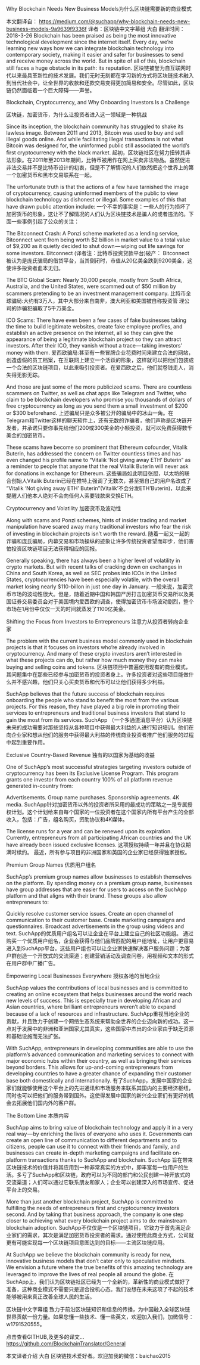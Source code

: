 Why Blockchain Needs New Business Models为什么区块链需要新的商业模式

本文翻译自：
https://medium.com/@suchapp/why-blockchain-needs-new-business-models-9a9639f9336f
译者：区块链中文字幕组 大白
翻译时间：2018-3-26
Blockchain has been praised as being the most innovative technological development since the internet itself. Every day, we’re learning new ways how we can integrate blockchain technology into contemporary society, making it easier and safer for businesses to send and receive money across the world. But in spite of all of this, blockchain still faces a huge obstacle in its path: its reputation.
区块链被誉为自互联网时代以来最具革新性的技术发展。我们无时无刻都在学习新的方式将区块链技术融入到当代社会中，让全世界的收款和还款交易变得更加简易和安全。尽管如此，区块链仍然面临着一个巨大障碍——声誉。

Blockchain, Cryptocurrency, and Why Onboarding Investors Is a Challenge

区块链，加密货币，为什么让投资者进入这一领域是一种挑战

Since its inception, the blockchain community has struggled to shake its lawless image. Between 2011 and 2013, Bitcoin was used to buy and sell illegal goods online. And while facilitating illegal transactions is not what Bitcoin was designed for, the uninformed public still associated the world’s first cryptocurrency with the black market.
起初，区块链社区在努力扭转其非法形象。在2011年至2013年期间，比特币被用作在网上买卖非法物品。虽然促进非法交易并不是比特币设计的初衷，但是不了解情况的人们依然把这个世界上的第一个加密货币和黑市交易联系在一起。

The unfortunate truth is that the actions of a few have tarnished the image of cryptocurrency, causing uninformed members of the public to view blockchain technology as dishonest or illegal. Some examples of this that have drawn public attention include:
一个不幸的事实是：一些人的行为损坏了加密货币的形象，这让不了解情况的人们认为区块链技术是骗人的或者违法的。下面一些事例引起了公众的关注：

The Bitconnect Crash: A Ponzi scheme marketed as a lending service, Bitconnect went from being worth $2 billion in market value to a total value of $9,200 as it quietly decided to shut down — wiping out life savings for some investors.
Bitconnect (译者注：比特币投资贷款平台)破产：
Bitconnect被认为是庞氏骗局的借贷平台，当其倒闭时，市值从20亿美金跌到9200美金，这使许多投资者血本无归。

The BTC Global Scam: Nearly 30,000 people, mostly from South Africa, Australia, and the United States, were scammed out of $50 million by scammers pretending to be an investment management company.
比特币全球骗局:大约有3万人，其中大部分来自南非，澳大利亚和美国被自称投资管 理公司的诈骗犯骗取了5千万美金。

ICO Scams: There have even been a few cases of fake businesses taking the time to build legitimate websites, create fake employee profiles, and establish an active presence on the internet, all so they can give the appearance of being a legitimate blockchain project so they can attract investors. After their ICO, they vanish without a trace — taking investors’ money with them.
爱西欧骗局:甚至有一些冒牌企业花费时间来建立合法的网站，创造虚假的员工档案，在互联网上建立一个活跃的形象，这样就可以把他们包装成一个合法的区块链项目，以此来吸引投资者。在爱西欧之后，他们就卷钱走人，消失得无影无踪。

And those are just some of the more publicized scams. There are countless scammers on Twitter, as well as chat apps like Telegram and Twitter, who claim to be blockchain developers who promise you thousands of dollars of free cryptocurrency as long as you send them a small investment of $200 or $300 beforehand.
上述骗局只是众多被公开的骗局中的冰山一角。在Telegram和Twitter这样的聊天软件上，还有无数的诈骗者，他们声称是区块链开发者，并承诺只要你事先给他们200或300美金的小额投资，就可以免费获得数千美金的加密货币。

These scams have become so prominent that Ethereum cofounder, Vitalik Buterin, has addressed the concern on Twitter countless times and has even changed his profile name to “Vitalik ‘Not giving away ETH’ Buterin” as a reminder to people that anyone that the real Vitalik Buterin will never ask for donations in exchange for Ethereum.
这些骗局如此明目张胆，以太坊的联合创始人Vitalik Buterin已经在推特上强调了无数次，甚至把自己的用户名改成了 “Vitalik ‘Not giving away ETH’ Buterin”(Vitalik’不会分发ETH’Buterin)，以此来提醒人们他本人绝对不会向任何人索要钱款来交换ETH。

Cryptocurrency and Volatility 加密货币及波动性

Along with scams and Ponzi schemes, hints of insider trading and market manipulation have scared away many traditional investors who fear the risk of investing in blockchain projects isn’t worth the reward.
随着一起又一起的诈骗和庞氏骗局，内幕交易和市场操纵的迹象让许多传统投资者望而却步，他们害怕投资区块链项目无法获得相应的回报。

Generally speaking, there has always been a higher level of volatility in crypto markets. But with recent talks of cracking down on exchanges in China and South Korea, as well as SEC probes into ICOs in the United States, cryptocurrencies have been especially volatile, with the overall market losing nearly $110-billon in just one day in January.
一般来说，加密货币市场的波动性很大。但是，随着近期中国和韩国严厉打击加密货币交易所以及美国证券交易委员会对于美国境内爱西欧的调查，使得加密货币市场波动剧烈，整个市场在1月份中仅仅一天的时间就蒸发了1100亿美金。

Shifting the Focus from Investors to Entrepreneurs 注意力从投资者转向企业家

The problem with the current business model commonly used in blockchain projects is that it focuses on investors who’re already involved in cryptocurrency. And many of these crypto investors aren’t interested in what these projects can do, but rather how much money they can make buying and selling coins and tokens.
区块链项目中普遍使用现有的商业模式，其问题集中在那些已经参与加密货币的投资者身上。许多投资者对这些项目能做什么并不感兴趣，他们只关心买卖货币和代币可以让他们获得多少利益。

SuchApp believes that the future success of blockchain requires onboarding the people who stand to benefit the most from the various projects. For this reason, they have played a big role in promoting their services to entrepreneurs and traditional business investors that stand to gain the most from its services.
SuchApp （一个多通道消息平台）认为区块链未来的成功需要对那些坚持从各种项目中获得最大利益的人进行知识培训。他们在向企业家和想从他们的服务中获得最大利益的传统商业投资者推广他们服务的过程中起到重要作用。

Exclusive Country-Based Revenue 独有的以国家为基础的收益

One of SuchApp’s most successful strategies targeting investors outside of cryptocurrency has been its Exclusive License Program. This program grants one investor from each country 100% of all platform revenue generated in-country from:

Advertisements.
Group name purchases.
Sponsorship agreements.
4K media.
SuchApp针对加密货币以外的投资者所采用的最成功的策略之一是专属授权计划。这个计划给来自每个国家的一位投资者在这个国家内所有平台产生的全部收入，包括：广告，组名购买，资助协议和4K媒体。

The license runs for a year and can be renewed upon its expiration. Currently, entrepreneurs from all participating African countries and the UK have already been issued exclusive licenses.
这项授权持续一年并且在协议期满时续约。 最近，所有参与项目的非洲国家和英国的企业家已经获得独家授权。

Premium Group Names 优质用户组名

SuchApp’s premium group names allow businesses to establish themselves on the platform. By spending money on a premium group name, businesses have group addresses that are easier for users to access on the SuchApp platform and that aligns with their brand. These groups also allow entrepreneurs to:

Quickly resolve customer service issues.
Create an open channel of communication to their customer base.
Create marketing campaigns and questionnaires.
Broadcast advertisements in the group using videos and text.
SuchApp的优质用户组名可以让企业在平台上建立自己的社区功能组。 通过购买一个优质用户组名，企业会获得与他们品牌匹配的用户组地址，让用户更容易进入到SuchApp平台。这些用户组也可以让企业家快速解决客户服务问题；为客户群创造一个开放式的交流渠道；创建营销活动及调查问卷，用视频和文本的形式在用户群中广播广告。

Empowering Local Businesses Everywhere 授权各地的当地企业

SuchApp values the contributions of local businesses and is committed to creating an online ecosystem that helps businesses around the world reach new levels of success. This is especially true in developing African and Asian countries, where brilliant entrepreneurs weren’t able to expand because of a lack of resources and infrastructure.
SuchApp重视当地企业的贡献，并且致力于创建一个网络生态系统来帮助全世界的企业迈向新的成功。这一点对于发展中的非洲和亚洲国家尤其真实，这些国家中杰出的企业家由于缺乏资源和基础设施而无法扩张。

With SuchApp, entrepreneurs in developing communities are able to use the platform’s advanced communication and marketing services to connect with major economic hubs within their country, as well as bringing their services beyond borders. This allows for up-and-coming entrepreneurs from developing countries to have a greater chance of expanding their customer base both domestically and internationally.
有了SuchApp，发展中国家的企业家们就能够使用这个平台上的先进通讯和市场服务来联系其国内的主要经济枢纽，同时也可以把他们的服务带到国外。这使得发展中国家的新兴企业家们有更好的机会去拓展他们国内外的客户群。

The Bottom Line 本质内容

SuchApp aims to bring value of blockchain technology and apply it in a very real way — by enriching the lives of everyone who uses it. Governments can create an open line of communication to different departments and to citizens, people can use it to connect with their friends and family, and businesses can create in-depth marketing campaigns and facilitate on-platform transactions thanks to SuchApp and blockchain.
SuchApp 旨在带来区块链技术的价值并将其应用到一种非常真实的方式中，即丰富每一位用户的生活。多亏了SuchApp和区块链，政府可以为不同的部门和公民创建一种开放式的交流渠道；人们可以通过它联系朋友和家人；企业可以创建深入的市场宣传、促进平台上的交易。

More than just another blockchain project, SuchApp is committed to fulfilling the needs of entrepreneurs first and cryptocurrency investors second. And by taking that business approach, the company is one step closer to achieving what every blockchain project aims to do: mainstream blockchain adoption.
SuchApp不仅仅是一个区块链项目，它致力于首先满足企业家们的需求，其次是满足加密货币投资者的需求。通过使用此商业方式，公司就更有可能实现每一个区块链项目意图达到的目标——主流区块链应用。

At SuchApp we believe the blockchain community is ready for new, innovative business models that don’t cater only to speculative mindsets. We envision a future where the true benefits of this amazing technology are leveraged to improve the lives of real people all around the globe.
在SuchApp上，我们认为区块链社区已经为一个全新的，革新性的商业模式做好了准备，这种商业模式不需要只是迎合投机心态。我们设想在未来这项了不起的技术能够被用来真正改善全球人民的生活。

区块链中文字幕组
致力于前沿区块链知识和信息的传播，为中国融入全球区块链世界贡献一份力量。如果您懂一些技术、懂一些英文，欢迎加入我们，加微信号：w1791520555。

点击查看GITHUB,及更多的译文… https://github.com/BlockchainTranslator/General

本文译者介绍
大白
区块链技术爱好者。欢迎加我的微信：baichao2015
